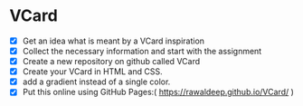 # VCard

* [x] Get an idea what is meant by a VCard inspiration
* [x] Collect the necessary information and start with the assignment
* [x] Create a new repository on github called VCard
* [x] Create your VCard in HTML and CSS.
* [x] add a gradient instead of a single color.
* [x] Put this online using GitHub Pages:( https://rawaldeep.github.io/VCard/ )